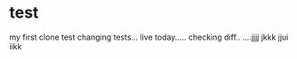 # test
my first clone test
changing tests...
live today.....
checking diff..
....jjjj
jkkk
jjui
iikk

